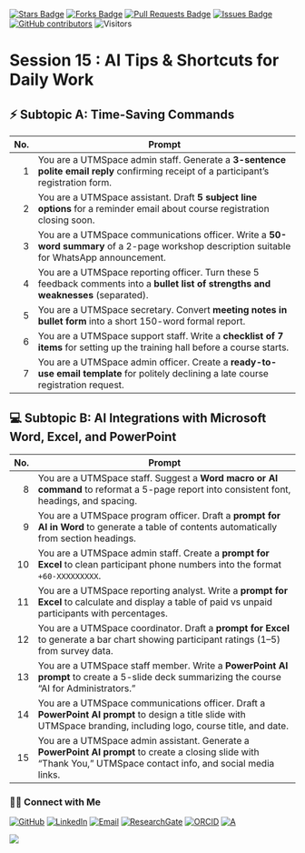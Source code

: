 <a href="https://github.com/drshahizan/short-course/stargazers"><img src="https://img.shields.io/github/stars/drshahizan/short-course" alt="Stars Badge"/></a>
<a href="https://github.com/drshahizan/short-course/network/members"><img src="https://img.shields.io/github/forks/drshahizan/short-course" alt="Forks Badge"/></a>
<a href="https://github.com/drshahizan/short-course/pulls"><img src="https://img.shields.io/github/issues-pr/drshahizan/short-course" alt="Pull Requests Badge"/></a>
<a href="https://github.com/drshahizan/short-course"><img src="https://img.shields.io/github/issues/drshahizan/short-course" alt="Issues Badge"/></a>
<a href="https://github.com/drshahizan/short-course/graphs/contributors"><img alt="GitHub contributors" src="https://img.shields.io/github/contributors/drshahizan/short-course?color=2b9348"></a>
![Visitors](https://api.visitorbadge.io/api/visitors?path=https%3A%2F%2Fgithub.com%2Fdrshahizan%2Fshort-course&labelColor=%23d9e3f0&countColor=%23697689&style=flat)


# Session 15 : AI Tips & Shortcuts for Daily Work


## ⚡ Subtopic A: Time-Saving Commands

| **No.** | **Prompt**                                                                                                                                  |
| ------: | ------------------------------------------------------------------------------------------------------------------------------------------- |
|       1 | You are a UTMSpace admin staff. Generate a **3-sentence polite email reply** confirming receipt of a participant’s registration form.       |
|       2 | You are a UTMSpace assistant. Draft **5 subject line options** for a reminder email about course registration closing soon.                 |
|       3 | You are a UTMSpace communications officer. Write a **50-word summary** of a 2-page workshop description suitable for WhatsApp announcement. |
|       4 | You are a UTMSpace reporting officer. Turn these 5 feedback comments into a **bullet list of strengths and weaknesses** (separated).        |
|       5 | You are a UTMSpace secretary. Convert **meeting notes in bullet form** into a short 150-word formal report.                                 |
|       6 | You are a UTMSpace support staff. Write a **checklist of 7 items** for setting up the training hall before a course starts.                 |
|       7 | You are a UTMSpace admin officer. Create a **ready-to-use email template** for politely declining a late course registration request.       |


## 💻 Subtopic B: AI Integrations with Microsoft Word, Excel, and PowerPoint

| **No.** | **Prompt**                                                                                                                                                          |
| ------: | ------------------------------------------------------------------------------------------------------------------------------------------------------------------- |
|       8 | You are a UTMSpace staff. Suggest a **Word macro or AI command** to reformat a 5-page report into consistent font, headings, and spacing.                           |
|       9 | You are a UTMSpace program officer. Draft a **prompt for AI in Word** to generate a table of contents automatically from section headings.                          |
|      10 | You are a UTMSpace admin staff. Create a **prompt for Excel** to clean participant phone numbers into the format `+60-XXXXXXXXX`.                                   |
|      11 | You are a UTMSpace reporting analyst. Write a **prompt for Excel** to calculate and display a table of paid vs unpaid participants with percentages.                |
|      12 | You are a UTMSpace coordinator. Draft a **prompt for Excel** to generate a bar chart showing participant ratings (1–5) from survey data.                            |
|      13 | You are a UTMSpace staff member. Write a **PowerPoint AI prompt** to create a 5-slide deck summarizing the course “AI for Administrators.”                          |
|      14 | You are a UTMSpace communications officer. Draft a **PowerPoint AI prompt** to design a title slide with UTMSpace branding, including logo, course title, and date. |
|      15 | You are a UTMSpace admin assistant. Generate a **PowerPoint AI prompt** to create a closing slide with “Thank You,” UTMSpace contact info, and social media links.  |


### 🙌🏻 Connect with Me
<p align="left">
    <a href="https://github.com/drshahizan" target="_blank"><img alt="GitHub" src="https://img.shields.io/badge/-@drshahizan-181717?style=flat-square&logo=GitHub&logoColor=white"></a>
    <a href="https://www.linkedin.com/in/drshahizan" target="_blank"><img alt="LinkedIn" src="https://img.shields.io/badge/-drshahizan-blue?style=flat-square&logo=Linkedin&logoColor=white&link=https://www.linkedin.com/in/drshahizan/"></a>
    <a href="mailto:shahizan@utm.my" target="_blank"><img alt="Email" src="https://img.shields.io/badge/-shahizan@utm.my-c14438?style=flat-square&logo=Gmail&logoColor=white&link=mailto:shahizan@utm.my.com"></a>
    <a href="https://www.researchgate.net/profile/Mohd-Othman-28" target="_blank"><img alt="ResearchGate" src="https://img.shields.io/badge/-ResearchGate-00CCBB?style=flat-square&logo=ResearchGate&logoColor=white"></a>
    <a href="https://orcid.org/0000-0003-4261-1873" target="_blank"><img alt="ORCID" src="https://img.shields.io/badge/-ORCID-A6CE39?style=flat-square&logo=ORCID&logoColor=white"></a> 
 <a href="https://visitorbadge.io/status?path=https%3A%2F%2Fgithub.com%2Fdrshahizan" target="_blank"><img alt="A" src="https://api.visitorbadge.io/api/visitors?path=https%3A%2F%2Fgithub.com%2Fdrshahizan&labelColor=%23697689&countColor=%23555555&style=plastic"></a>
 
![](https://hit.yhype.me/github/profile?user_id=81284918)
</p>
